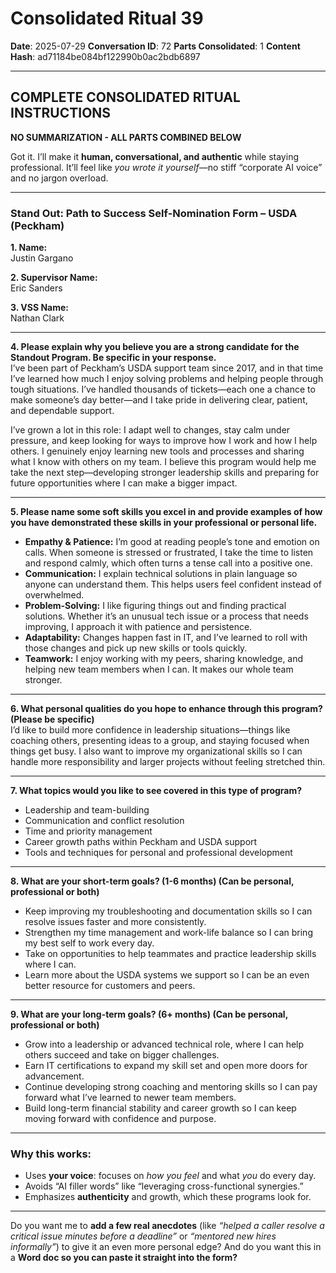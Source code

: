 # Consolidated Ritual 39

**Date**: 2025-07-29
**Conversation ID**: 72
**Parts Consolidated**: 1
**Content Hash**: ad71184be084bf122990b0ac2bdb6897

---

## COMPLETE CONSOLIDATED RITUAL INSTRUCTIONS

**NO SUMMARIZATION - ALL PARTS COMBINED BELOW**

Got it. I’ll make it **human, conversational, and authentic** while staying professional. It’ll feel like *you wrote it yourself*—no stiff “corporate AI voice” and no jargon overload.  

---

### **Stand Out: Path to Success Self-Nomination Form – USDA (Peckham)**  

**1. Name:**  
Justin Gargano  

**2. Supervisor Name:**  
Eric Sanders  

**3. VSS Name:**  
Nathan Clark  

---

**4. Please explain why you believe you are a strong candidate for the Standout Program. Be specific in your response.**  
I’ve been part of Peckham’s USDA support team since 2017, and in that time I’ve learned how much I enjoy solving problems and helping people through tough situations. I’ve handled thousands of tickets—each one a chance to make someone’s day better—and I take pride in delivering clear, patient, and dependable support.  

I’ve grown a lot in this role: I adapt well to changes, stay calm under pressure, and keep looking for ways to improve how I work and how I help others. I genuinely enjoy learning new tools and processes and sharing what I know with others on my team. I believe this program would help me take the next step—developing stronger leadership skills and preparing for future opportunities where I can make a bigger impact.  

---

**5. Please name some soft skills you excel in and provide examples of how you have demonstrated these skills in your professional or personal life.**  
- **Empathy & Patience:** I’m good at reading people’s tone and emotion on calls. When someone is stressed or frustrated, I take the time to listen and respond calmly, which often turns a tense call into a positive one.  
- **Communication:** I explain technical solutions in plain language so anyone can understand them. This helps users feel confident instead of overwhelmed.  
- **Problem-Solving:** I like figuring things out and finding practical solutions. Whether it’s an unusual tech issue or a process that needs improving, I approach it with patience and persistence.  
- **Adaptability:** Changes happen fast in IT, and I’ve learned to roll with those changes and pick up new skills or tools quickly.  
- **Teamwork:** I enjoy working with my peers, sharing knowledge, and helping new team members when I can. It makes our whole team stronger.  

---

**6. What personal qualities do you hope to enhance through this program? (Please be specific)**  
I’d like to build more confidence in leadership situations—things like coaching others, presenting ideas to a group, and staying focused when things get busy. I also want to improve my organizational skills so I can handle more responsibility and larger projects without feeling stretched thin.  

---

**7. What topics would you like to see covered in this type of program?**  
- Leadership and team-building  
- Communication and conflict resolution  
- Time and priority management  
- Career growth paths within Peckham and USDA support  
- Tools and techniques for personal and professional development  

---

**8. What are your short-term goals? (1-6 months) (Can be personal, professional or both)**  
- Keep improving my troubleshooting and documentation skills so I can resolve issues faster and more consistently.  
- Strengthen my time management and work-life balance so I can bring my best self to work every day.  
- Take on opportunities to help teammates and practice leadership skills where I can.  
- Learn more about the USDA systems we support so I can be an even better resource for customers and peers.  

---

**9. What are your long-term goals? (6+ months) (Can be personal, professional or both)**  
- Grow into a leadership or advanced technical role, where I can help others succeed and take on bigger challenges.  
- Earn IT certifications to expand my skill set and open more doors for advancement.  
- Continue developing strong coaching and mentoring skills so I can pay forward what I’ve learned to newer team members.  
- Build long-term financial stability and career growth so I can keep moving forward with confidence and purpose.  

---

### Why this works:  
- Uses **your voice**: focuses on *how you feel* and what *you* do every day.  
- Avoids “AI filler words” like “leveraging cross-functional synergies.”  
- Emphasizes **authenticity** and growth, which these programs look for.  

---

Do you want me to **add a few real anecdotes** (like *“helped a caller resolve a critical issue minutes before a deadline”* or *“mentored new hires informally”*) to give it an even more personal edge? And do you want this in a **Word doc so you can paste it straight into the form?**